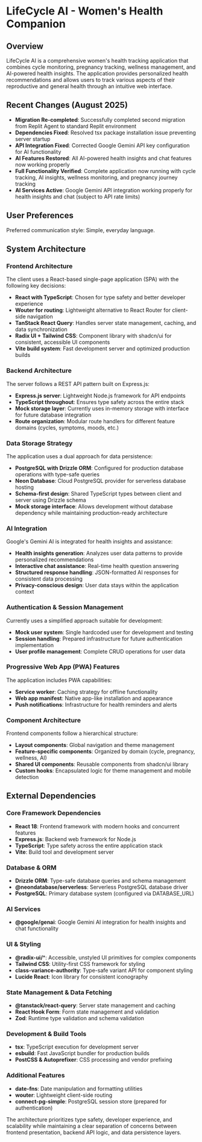# LifeCycle AI - Women's Health Companion

## Overview

LifeCycle AI is a comprehensive women's health tracking application that combines cycle monitoring, pregnancy tracking, wellness management, and AI-powered health insights. The application provides personalized health recommendations and allows users to track various aspects of their reproductive and general health through an intuitive web interface.

## Recent Changes (August 2025)

- **Migration Re-completed**: Successfully completed second migration from Replit Agent to standard Replit environment
- **Dependencies Fixed**: Resolved tsx package installation issue preventing server startup
- **API Integration Fixed**: Corrected Google Gemini API key configuration for AI functionality
- **AI Features Restored**: All AI-powered health insights and chat features now working properly
- **Full Functionality Verified**: Complete application now running with cycle tracking, AI insights, wellness monitoring, and pregnancy journey tracking
- **AI Services Active**: Google Gemini API integration working properly for health insights and chat (subject to API rate limits)

## User Preferences

Preferred communication style: Simple, everyday language.

## System Architecture

### Frontend Architecture
The client uses a React-based single-page application (SPA) with the following key decisions:
- **React with TypeScript**: Chosen for type safety and better developer experience
- **Wouter for routing**: Lightweight alternative to React Router for client-side navigation
- **TanStack React Query**: Handles server state management, caching, and data synchronization
- **Radix UI + Tailwind CSS**: Component library with shadcn/ui for consistent, accessible UI components
- **Vite build system**: Fast development server and optimized production builds

### Backend Architecture
The server follows a REST API pattern built on Express.js:
- **Express.js server**: Lightweight Node.js framework for API endpoints
- **TypeScript throughout**: Ensures type safety across the entire stack
- **Mock storage layer**: Currently uses in-memory storage with interface for future database integration
- **Route organization**: Modular route handlers for different feature domains (cycles, symptoms, moods, etc.)

### Data Storage Strategy
The application uses a dual approach for data persistence:
- **PostgreSQL with Drizzle ORM**: Configured for production database operations with type-safe queries
- **Neon Database**: Cloud PostgreSQL provider for serverless database hosting
- **Schema-first design**: Shared TypeScript types between client and server using Drizzle schema
- **Mock storage interface**: Allows development without database dependency while maintaining production-ready architecture

### AI Integration
Google's Gemini AI is integrated for health insights and assistance:
- **Health insights generation**: Analyzes user data patterns to provide personalized recommendations
- **Interactive chat assistance**: Real-time health question answering
- **Structured response handling**: JSON-formatted AI responses for consistent data processing
- **Privacy-conscious design**: User data stays within the application context

### Authentication & Session Management
Currently uses a simplified approach suitable for development:
- **Mock user system**: Single hardcoded user for development and testing
- **Session handling**: Prepared infrastructure for future authentication implementation
- **User profile management**: Complete CRUD operations for user data

### Progressive Web App (PWA) Features
The application includes PWA capabilities:
- **Service worker**: Caching strategy for offline functionality
- **Web app manifest**: Native app-like installation and appearance
- **Push notifications**: Infrastructure for health reminders and alerts

### Component Architecture
Frontend components follow a hierarchical structure:
- **Layout components**: Global navigation and theme management
- **Feature-specific components**: Organized by domain (cycle, pregnancy, wellness, AI)
- **Shared UI components**: Reusable components from shadcn/ui library
- **Custom hooks**: Encapsulated logic for theme management and mobile detection

## External Dependencies

### Core Framework Dependencies
- **React 18**: Frontend framework with modern hooks and concurrent features
- **Express.js**: Backend web framework for Node.js
- **TypeScript**: Type safety across the entire application stack
- **Vite**: Build tool and development server

### Database & ORM
- **Drizzle ORM**: Type-safe database queries and schema management
- **@neondatabase/serverless**: Serverless PostgreSQL database driver
- **PostgreSQL**: Primary database system (configured via DATABASE_URL)

### AI Services
- **@google/genai**: Google Gemini AI integration for health insights and chat functionality

### UI & Styling
- **@radix-ui/***: Accessible, unstyled UI primitives for complex components
- **Tailwind CSS**: Utility-first CSS framework for styling
- **class-variance-authority**: Type-safe variant API for component styling
- **Lucide React**: Icon library for consistent iconography

### State Management & Data Fetching
- **@tanstack/react-query**: Server state management and caching
- **React Hook Form**: Form state management and validation
- **Zod**: Runtime type validation and schema validation

### Development & Build Tools
- **tsx**: TypeScript execution for development server
- **esbuild**: Fast JavaScript bundler for production builds
- **PostCSS & Autoprefixer**: CSS processing and vendor prefixing

### Additional Features
- **date-fns**: Date manipulation and formatting utilities
- **wouter**: Lightweight client-side routing
- **connect-pg-simple**: PostgreSQL session store (prepared for authentication)

The architecture prioritizes type safety, developer experience, and scalability while maintaining a clear separation of concerns between frontend presentation, backend API logic, and data persistence layers.